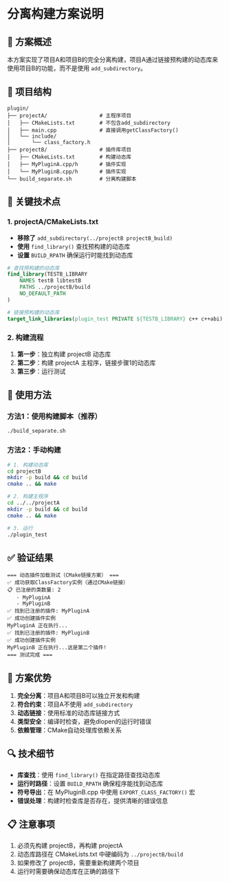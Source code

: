 # 分离构建方案说明

## 🎯 方案概述

本方案实现了项目A和项目B的完全分离构建，项目A通过链接预构建的动态库来使用项目B的功能，而不是使用 `add_subdirectory`。

## 📁 项目结构

```
plugin/
├── projectA/                 # 主程序项目
│   ├── CMakeLists.txt        # 不包含add_subdirectory
│   ├── main.cpp              # 直接调用getClassFactory()
│   └── include/
│       └── class_factory.h
├── projectB/                 # 插件库项目
│   ├── CMakeLists.txt        # 构建动态库
│   ├── MyPluginA.cpp/h       # 插件实现
│   └── MyPluginB.cpp/h       # 插件实现
└── build_separate.sh         # 分离构建脚本
```

## 🔧 关键技术点

### 1. projectA/CMakeLists.txt
- **移除了** `add_subdirectory(../projectB projectB_build)`
- **使用** `find_library()` 查找预构建的动态库
- **设置** `BUILD_RPATH` 确保运行时能找到动态库

```cmake
# 查找预构建的动态库
find_library(TESTB_LIBRARY 
    NAMES testB libtestB
    PATHS ../projectB/build
    NO_DEFAULT_PATH
)

# 链接预构建的动态库
target_link_libraries(plugin_test PRIVATE ${TESTB_LIBRARY} c++ c++abi)
```

### 2. 构建流程
1. **第一步**：独立构建 projectB 动态库
2. **第二步**：构建 projectA 主程序，链接步骤1的动态库
3. **第三步**：运行测试

## 🚀 使用方法

### 方法1：使用构建脚本（推荐）
```bash
./build_separate.sh
```

### 方法2：手动构建
```bash
# 1. 构建动态库
cd projectB
mkdir -p build && cd build
cmake .. && make

# 2. 构建主程序
cd ../../projectA  
mkdir -p build && cd build
cmake .. && make

# 3. 运行
./plugin_test
```

## ✅ 验证结果

```
=== 动态插件加载测试（CMake链接方案） ===
✅ 成功获取ClassFactory实例（通过CMake链接）
📋 已注册的类数量: 2
   - MyPluginA
   - MyPluginB
✅ 找到已注册的插件: MyPluginA
✅ 成功创建插件实例
MyPluginA 正在执行...
✅ 找到已注册的插件: MyPluginB
✅ 成功创建插件实例
MyPluginB 正在执行...这是第二个插件!
=== 测试完成 ===
```

## 🎯 方案优势

1. **完全分离**：项目A和项目B可以独立开发和构建
2. **符合约束**：项目A不使用 `add_subdirectory`
3. **动态链接**：使用标准的动态库链接方式
4. **类型安全**：编译时检查，避免dlopen的运行时错误
5. **依赖管理**：CMake自动处理库依赖关系

## 🔍 技术细节

- **库查找**：使用 `find_library()` 在指定路径查找动态库
- **运行时路径**：设置 `BUILD_RPATH` 确保程序能找到动态库
- **符号导出**：在 MyPluginB.cpp 中使用 `EXPORT_CLASS_FACTORY()` 宏
- **错误处理**：构建时检查库是否存在，提供清晰的错误信息

## 📋 注意事项

1. 必须先构建 projectB，再构建 projectA
2. 动态库路径在 CMakeLists.txt 中硬编码为 `../projectB/build`
3. 如果修改了 projectB，需要重新构建两个项目
4. 运行时需要确保动态库在正确的路径下